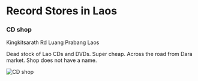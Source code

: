 # Record Stores in Laos

### CD shop

Kingkitsarath Rd
Luang Prabang
Laos

Dead stock of Lao CDs and DVDs.
Super cheap.
Across the road from Dara market. Shop does not have a name.

![CD shop](https://discogslabs.imgix.net/vinylhub/5b136eb623147d0027cb9d0c.jpg?auto=compress%2Cformat&fit=max&fm=jpg&h=2000&w=2000&s=0cb7a7a7f8139975de43fe9cb26aa42d "CD shop")

